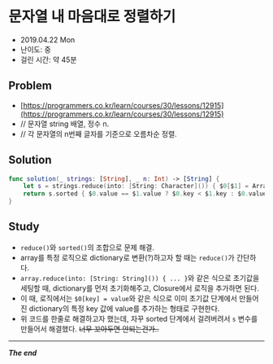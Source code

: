 # 문자열 내 마음대로 정렬하기
- 2019.04.22 Mon
- 난이도: 중
- 걸린 시간: 약 45분

## Problem
- [https://programmers.co.kr/learn/courses/30/lessons/12915](https://programmers.co.kr/learn/courses/30/lessons/12915)
- // 문자열 string 배열, 정수 n.
- // 각 문자열의 n번째 글자를 기준으로 오름차순 정렬.

## Solution

```swift
func solution(_ strings: [String], _ n: Int) -> [String] {
    let s = strings.reduce(into: [String: Character]()) { $0[$1] = Array($1)[n] }
    return s.sorted { $0.value == $1.value ? $0.key < $1.key : $0.value < $1.value}.map({ $0.key })
}
```

## Study
- `reduce()`와 `sorted()`의 조합으로 문제 해결.
- array를 특정 로직으로 dictionary로 변환(?)하고자 할 때는 `reduce()`가 간단하다.
- `array.reduce(into: [String: String]()) { ... }`와 같은 식으로 초기값을 세팅할 때, dictionary를 먼저 초기화해주고, Closure에서 로직을 추가하면 된다.
- 이 때, 로직에서는 `$0[key] = value`와 같은 식으로 이미 초기값 단계에서 만들어진 dictionary의 특정 key 값에 value를 추가하는 형태로 구현한다.
- 위 코드를 한줄로 해결하고자 했는데, 자꾸 sorted 단계에서 걸려버려서 `s` 변수를 만들어서 해결했다. ~~너무 꼬아두면 안되는건가..~~

---
***The end***
